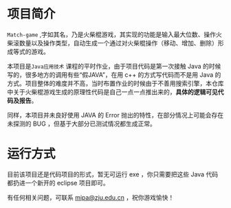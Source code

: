 # 项目简介

`Match-game` ,字如其名，乃是火柴棍游戏，其实现的功能是输入最大位数、操作火柴滚数量以及操作类型，自动生成一个通过对火柴棍操作（移动、增加、删除）形成等式的游戏。

本项目是`Java应用技术` 课程的平时作业，由于项目代码是第一次接触 Java 的时候写的，很多地方的调用有些“假JAVA”，在用 c++ 的方式写代码而不是用 Java 的方式。项目整体的难度并不高，当时布置作业的时候由于不善用搜索引擎，本仓库中关于火柴棍游戏生成的原理性代码是自己一点一点推出来的，**具体的逻辑可见代码及报告**。

同样，本项目并未良好使用 JAVA 的 Error 抛出的特性，在部分情况上可能会存在未探测的 BUG ，但基于大部分已测试情况都生成正常。

# 运行方式

目前该项目还是代码项目的形式，暂无可运行 exe ，你只需要把这些 Java 代码都扔进一个新开的 eclipse 项目即可。

有任何相关问题，可联系 mipa@zju.edu.cn ，祝你游戏愉快！